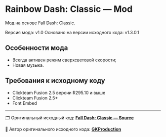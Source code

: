 # Rainbow Dash: Classic — Mod
Мод на основе Fall Dash: Classic.

Версия мода: v1.0
Основано на версии исходного кода: v1.3.0.1
## Особенности мода
- Всегда активен режим сверхсветовой скорости;
- Новая музыка.
## Требования к исходному коду
- Clickteam Fusion 2.5 версии R295.10 и выше
- Clickteam Fusion 2.5+
- Font Embed
---
🗂️ Оригинальный исходный код: [**Fall Dash: Classic — Source**](https://github.com/GKProduction/Fall-Dash-Classic)

👤 Автор оригинального исходного кода: [**GKProduction**](https://github.com/GKProduction)
